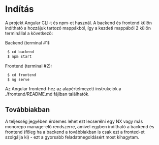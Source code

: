 # Indítás

A projekt Angular CLI-t és npm-et használ.
A backend és frontend külön indítható a hozzájuk tartozó mappákból, így a kezdeti mappából 2 külön terminállal a következő:

Backend (terminal #1):
```bash
 $ cd backend
 $ npm start
```

Frontend (terminal #2):
```bash
 $ cd frontend
 $ ng serve
```

Az Angular frontend-hez az alapértelmezett instrukciók a ./frontend/README.md fájlban találhatók.

## Továbbiakban

A teljesség jegyében érdemes lehet ezt lecserélni egy NX vagy más monorepo manage-elő rendszerre, amivel egyben indítható a backend és frontend (főleg ha a backend a továbbiakban is csak ezt a fronted-et szolgálja ki) - ezt a gyorsabb feladatmegoldásért most kihagytam.